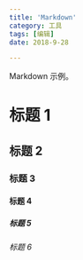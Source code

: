 ```yaml
---
title: 'Markdown'
category: 工具
tags: [编辑]
date: 2018-9-28

---
```


Markdown 示例。

<!-- more -->

# 标题 1

## 标题 2

### 标题 3

#### 标题 4

##### 标题 5

###### 标题 6
